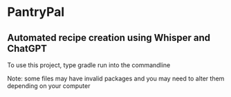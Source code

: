 # PantryPal
## Automated recipe creation using Whisper and ChatGPT

To use this project, type gradle run into the commandline

Note: some files may have invalid packages and you may need to alter them depending on your computer